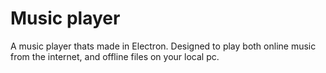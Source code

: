 # Music player
A music player thats made in Electron. Designed to play both online music from the internet, and offline files on your local pc.